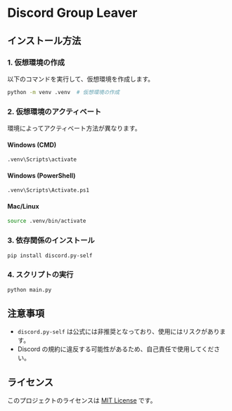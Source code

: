 # Discord Group Leaver

## インストール方法

### 1. 仮想環境の作成
以下のコマンドを実行して、仮想環境を作成します。

```sh
python -m venv .venv  # 仮想環境の作成
```

### 2. 仮想環境のアクティベート
環境によってアクティベート方法が異なります。

#### Windows (CMD)
```sh
.venv\Scripts\activate
```

#### Windows (PowerShell)
```sh
.venv\Scripts\Activate.ps1
```

#### Mac/Linux
```sh
source .venv/bin/activate
```

### 3. 依存関係のインストール
```sh
pip install discord.py-self
```

### 4. スクリプトの実行
```sh
python main.py
```

## 注意事項
- `discord.py-self` は公式には非推奨となっており、使用にはリスクがあります。  
- Discord の規約に違反する可能性があるため、自己責任で使用してください。

## ライセンス
このプロジェクトのライセンスは [MIT License](LICENSE) です。
